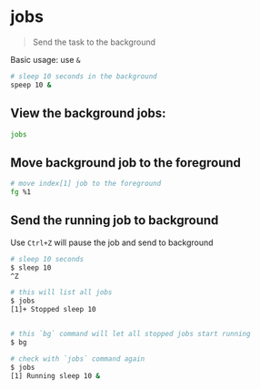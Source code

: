 # jobs

> Send the task to the background

Basic usage: use `&`
```bash
# sleep 10 seconds in the background
speep 10 &
```

## View the background jobs:

```bash
jobs
```

## Move background job to the foreground

```bash
# move index[1] job to the foreground
fg %1
```

## Send the running job to background

Use `Ctrl+Z` will pause the job and send to background

```bash
# sleep 10 seconds
$ sleep 10
^Z

# this will list all jobs
$ jobs
[1]+ Stopped sleep 10


# this `bg` command will let all stopped jobs start running
$ bg

# check with `jobs` command again
$ jobs
[1] Running sleep 10 &
```
